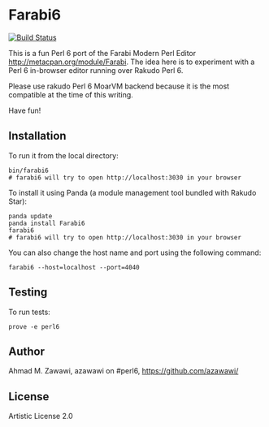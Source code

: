 Farabi6
=======

[![Build Status](https://travis-ci.org/azawawi/farabi6.svg?branch=master)](https://travis-ci.org/azawawi/farabi6)

This is a fun Perl 6 port of the Farabi Modern Perl Editor http://metacpan.org/module/Farabi.
The idea here is to experiment with a Perl 6 in-browser editor running over Rakudo Perl 6. 

Please use rakudo Perl 6 MoarVM backend because it is the most compatible at the
time of this writing.

Have fun!

## Installation

To run it from the local directory:

    bin/farabi6
    # farabi6 will try to open http://localhost:3030 in your browser

To install it using Panda (a module management tool bundled with Rakudo Star):

    panda update
    panda install Farabi6
    farabi6
    # farabi6 will try to open http://localhost:3030 in your browser

You can also change the host name and port using the following command:

    farabi6 --host=localhost --port=4040

## Testing

To run tests:

    prove -e perl6

## Author

Ahmad M. Zawawi, azawawi on #perl6, https://github.com/azawawi/

## License

Artistic License 2.0
